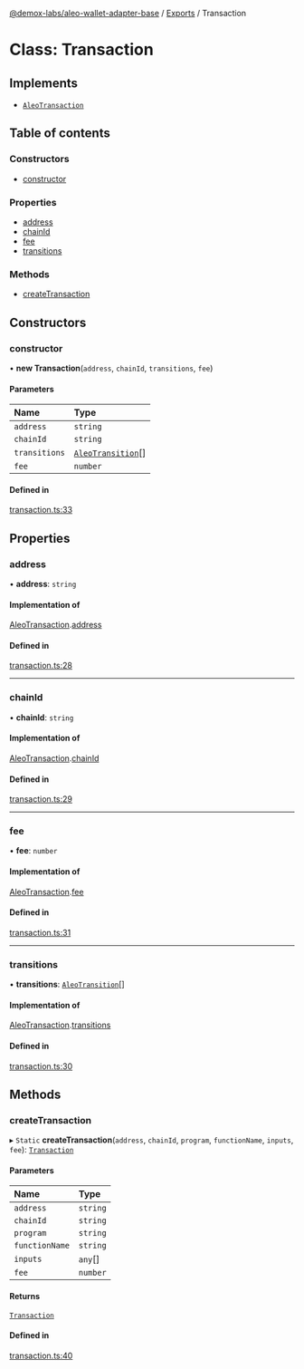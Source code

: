 [@demox-labs/aleo-wallet-adapter-base](../README.md) / [Exports](../modules.md) / Transaction

# Class: Transaction

## Implements

- [`AleoTransaction`](../interfaces/AleoTransaction.md)

## Table of contents

### Constructors

- [constructor](Transaction.md#constructor)

### Properties

- [address](Transaction.md#address)
- [chainId](Transaction.md#chainid)
- [fee](Transaction.md#fee)
- [transitions](Transaction.md#transitions)

### Methods

- [createTransaction](Transaction.md#createtransaction)

## Constructors

### constructor

• **new Transaction**(`address`, `chainId`, `transitions`, `fee`)

#### Parameters

| Name | Type |
| :------ | :------ |
| `address` | `string` |
| `chainId` | `string` |
| `transitions` | [`AleoTransition`](../interfaces/AleoTransition.md)[] |
| `fee` | `number` |

#### Defined in

[transaction.ts:33](https://github.com/demox-labs/leo-wallet-adapter/blob/e633661/packages/core/base/transaction.ts#L33)

## Properties

### address

• **address**: `string`

#### Implementation of

[AleoTransaction](../interfaces/AleoTransaction.md).[address](../interfaces/AleoTransaction.md#address)

#### Defined in

[transaction.ts:28](https://github.com/demox-labs/leo-wallet-adapter/blob/e633661/packages/core/base/transaction.ts#L28)

___

### chainId

• **chainId**: `string`

#### Implementation of

[AleoTransaction](../interfaces/AleoTransaction.md).[chainId](../interfaces/AleoTransaction.md#chainid)

#### Defined in

[transaction.ts:29](https://github.com/demox-labs/leo-wallet-adapter/blob/e633661/packages/core/base/transaction.ts#L29)

___

### fee

• **fee**: `number`

#### Implementation of

[AleoTransaction](../interfaces/AleoTransaction.md).[fee](../interfaces/AleoTransaction.md#fee)

#### Defined in

[transaction.ts:31](https://github.com/demox-labs/leo-wallet-adapter/blob/e633661/packages/core/base/transaction.ts#L31)

___

### transitions

• **transitions**: [`AleoTransition`](../interfaces/AleoTransition.md)[]

#### Implementation of

[AleoTransaction](../interfaces/AleoTransaction.md).[transitions](../interfaces/AleoTransaction.md#transitions)

#### Defined in

[transaction.ts:30](https://github.com/demox-labs/leo-wallet-adapter/blob/e633661/packages/core/base/transaction.ts#L30)

## Methods

### createTransaction

▸ `Static` **createTransaction**(`address`, `chainId`, `program`, `functionName`, `inputs`, `fee`): [`Transaction`](Transaction.md)

#### Parameters

| Name | Type |
| :------ | :------ |
| `address` | `string` |
| `chainId` | `string` |
| `program` | `string` |
| `functionName` | `string` |
| `inputs` | `any`[] |
| `fee` | `number` |

#### Returns

[`Transaction`](Transaction.md)

#### Defined in

[transaction.ts:40](https://github.com/demox-labs/leo-wallet-adapter/blob/e633661/packages/core/base/transaction.ts#L40)
